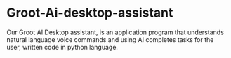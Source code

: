 # Groot-Ai-desktop-assistant
Our Groot AI Desktop assistant, is an application program that understands natural language voice commands and using AI completes tasks for the user, written code in python language.
